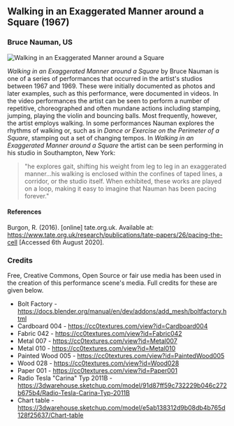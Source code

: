 ## Walking in an Exaggerated Manner around a Square (1967)
### Bruce Nauman, US

![Walking in an Exaggerated Manner around a Square](https://user-images.githubusercontent.com/8354239/90631779-f5551680-e240-11ea-84bd-ec4e4673c49b.png)

*Walking in an Exaggerated Manner around a Square* by Bruce Nauman is one of a series of performances that occurred in the artist's studios between 1967 and 1969. These were initially documented as photos and later examples, such as this performance, were documented in videos. In the video performances the artist can be seen to perform a number of repetitive, choreographed and often mundane actions including stamping, jumping, playing the violin and bouncing balls. Most frequently, however, the artist employs walking. In some performances Nauman explores the rhythms of walking or, such as in *Dance or Exercise on the Perimeter of a Square*, stamping out a set of changing tempos. In *Walking in an Exaggerated Manner around a Square* the artist can be seen performing in his studio in Southampton, New York:

> "he explores gait, shifting his weight from leg to leg in an exaggerated manner...his walking is enclosed within the confines of taped lines, a corridor, or the studio itself. When exhibited, these works are played on a loop, making it easy to imagine that Nauman has been pacing forever."

#### References

Burgon, R. (2016). [online] tate.org.uk. Available at: <https://www.tate.org.uk/research/publications/tate-papers/26/pacing-the-cell> [Accessed 6th August 2020].

### Credits

Free, Creative Commons, Open Source or fair use media has been used in the creation of this performance scene's media. Full credits for these are given below.

*	Bolt Factory - https://docs.blender.org/manual/en/dev/addons/add_mesh/boltfactory.html
*	Cardboard 004 - https://cc0textures.com/view?id=Cardboard004
*	Fabric 042 - https://cc0textures.com/view?id=Fabric042
*	Metal 007 - https://cc0textures.com/view?id=Metal007
*	Metal 010 - https://cc0textures.com/view?id=Metal010
*	Painted Wood 005 - https://cc0textures.com/view?id=PaintedWood005
*	Wood 028 - https://cc0textures.com/view?id=Wood028
*	Paper 001 - https://cc0textures.com/view?id=Paper001
*	Radio Tesla "Carina" Typ 2011B - https://3dwarehouse.sketchup.com/model/91d87ff59c732229b046c272b675b4/Radio-Tesla-Carina-Typ-2011B
*	Chart table - https://3dwarehouse.sketchup.com/model/e5ab138312d9b08db4b765d128f25637/Chart-table
